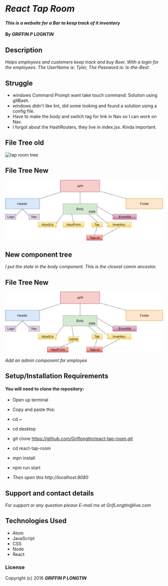 # _React Tap Room_

#### _This is a website for a Bar to keep track of it inventory_

#### By _**GRIFFIN P LOGNTIN**_

## Description

_Helps employees and customers keep track and buy Beer. With a login for the employees. The UserName is: Tyler, The Password is: Is-the-Best._

## Struggle

* windows Command Prompt want take touch command: Solution using gitBash.
* windows didn't like lint, did some looking and found a solution using a config file.
* Have to make the body and switch tag for link in Nav so I can work on Nav.
* I forgot about the HashRouters, they live in index.jsx. Kinda important.

## File Tree old
![tap room tree](/src/Assets/tap-room-tree.jpg)

## File Tree New
![tap room tree](/src/Assets/react-taps-tree.jpg)

## New component tree

_I put the state in the body component. This is the closest comin ancestor._

## File Tree New
![tap room tree](/src/Assets/react-taps-tree-new.jpg)

_Add an admin component for employee_

## Setup/Installation Requirements

#### You will need to clone the repository:

* Open up terminal
* Copy and paste this:
* cd ~
* cd desktop
* git clone https://github.com/Griflongtin/react-tap-room.git
* cd react-tap-room
* mpn install
* npm run start

* _Then open this http://localhost:8080_

## Support and contact details

_For support or any question please E-mail me at GrifLongtin@live.com_

## Technologies Used

  * Atom
  * JavaScript
  * CSS
  * Node
  * React

### License

Copyright (c) 2016 **_GRIFFIN P LONGTIN_**
